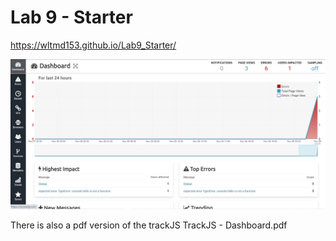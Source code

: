 # Lab 9 - Starter
https://wltmd153.github.io/Lab9_Starter/


![trackJS2](trackjs.png)

There is also a pdf version of the trackJS
TrackJS - Dashboard.pdf
